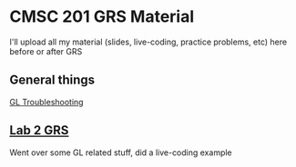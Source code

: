 # CMSC 201 GRS Material
I'll upload all my material (slides, live-coding, practice problems, etc) here before or after GRS

## General things
[GL Troubleshooting](https://github.com/agathaturya/cmsc_201_grs/blob/master/lab2/gl_troubleshooting.md)

## [Lab 2 GRS](https://github.com/agathaturya/cmsc_201_grs/tree/master/lab2)
Went over some GL related stuff, did a live-coding example

